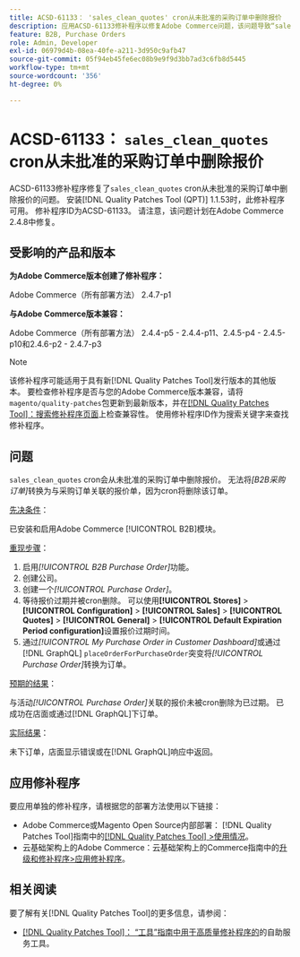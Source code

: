 ```yaml
---
title: ACSD-61133： 'sales_clean_quotes' cron从未批准的采购订单中删除报价
description: 应用ACSD-61133修补程序以修复Adobe Commerce问题，该问题导致“sales_clean_quotes”cron从未批准的采购订单中删除报价。
feature: B2B, Purchase Orders
role: Admin, Developer
exl-id: 06979d4b-08ea-40fe-a211-3d950c9afb47
source-git-commit: 05f94eb45fe6ec08b9e9f9d3bb7ad3c6fb8d5445
workflow-type: tm+mt
source-wordcount: '356'
ht-degree: 0%

---
```


# ACSD-61133： `sales_clean_quotes` cron从未批准的采购订单中删除报价

ACSD-61133修补程序修复了`sales_clean_quotes` cron从未批准的采购订单中删除报价的问题。 安装[!DNL Quality Patches Tool (QPT)] 1.1.53时，此修补程序可用。 修补程序ID为ACSD-61133。 请注意，该问题计划在Adobe Commerce 2.4.8中修复。

## 受影响的产品和版本

**为Adobe Commerce版本创建了修补程序：**

Adobe Commerce（所有部署方法） 2.4.7-p1

**与Adobe Commerce版本兼容：**

Adobe Commerce（所有部署方法） 2.4.4-p5 - 2.4.4-p11、2.4.5-p4 - 2.4.5-p10和2.4.6-p2 - 2.4.7-p3

>[!NOTE]
>
>该修补程序可能适用于具有新[!DNL Quality Patches Tool]发行版本的其他版本。 要检查修补程序是否与您的Adobe Commerce版本兼容，请将`magento/quality-patches`包更新到最新版本，并在[[!DNL Quality Patches Tool]：搜索修补程序页面](https://experienceleague.adobe.com/tools/commerce-quality-patches/index.html?lang=zh-Hans)上检查兼容性。 使用修补程序ID作为搜索关键字来查找修补程序。

## 问题

`sales_clean_quotes` cron会从未批准的采购订单中删除报价。 无法将&#x200B;*[B2B采购订单]*&#x200B;转换为与采购订单关联的报价单，因为cron将删除该订单。

<u>先决条件</u>：

已安装和启用Adobe Commerce [!UICONTROL B2B]模块。

<u>重现步骤</u>：

1. 启用&#x200B;*[!UICONTROL B2B Purchase Order]*&#x200B;功能。
1. 创建公司。
1. 创建一个&#x200B;*[!UICONTROL Purchase Order]*。
1. 等待报价过期并被cron删除。 可以使用&#x200B;**[!UICONTROL Stores]** > **[!UICONTROL Configuration]** > **[!UICONTROL Sales]** > **[!UICONTROL Quotes]** > **[!UICONTROL General]** > **[!UICONTROL Default Expiration Period configuration]**&#x200B;设置报价过期时间。
1. 通过&#x200B;*[!UICONTROL My Purchase Order in Customer Dashboard]*&#x200B;或通过[!DNL GraphQL] `placeOrderForPurchaseOrder`突变将&#x200B;*[!UICONTROL Purchase Order]*&#x200B;转换为订单。

<u>预期的结果</u>：

与活动&#x200B;*[!UICONTROL Purchase Order]*&#x200B;关联的报价未被cron删除为已过期。 已成功在店面或通过[!DNL GraphQL]下订单。

<u>实际结果</u>：

未下订单，店面显示错误或在[!DNL GraphQL]响应中返回。

## 应用修补程序

要应用单独的修补程序，请根据您的部署方法使用以下链接：

* Adobe Commerce或Magento Open Source内部部署： [!DNL Quality Patches Tool]指南中的[[!DNL Quality Patches Tool] >使用情况](/help/tools/quality-patches-tool/usage.md)。
* 云基础架构上的Adobe Commerce：云基础架构上的Commerce指南中的[升级和修补程序>应用修补程序](https://experienceleague.adobe.com/docs/commerce-cloud-service/user-guide/develop/upgrade/apply-patches.html?lang=zh-Hans)。

## 相关阅读

要了解有关[!DNL Quality Patches Tool]的更多信息，请参阅：

* [[!DNL Quality Patches Tool]： “工具”指南中用于高质量修补程序的](/help/tools/quality-patches-tool/quality-patches-tool-to-self-serve-quality-patches.md)的自助服务工具。
